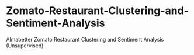 # Zomato-Restaurant-Clustering-and-Sentiment-Analysis
Almabetter Zomato Restaurant Clustering and Sentiment Analysis (Unsupervised)
